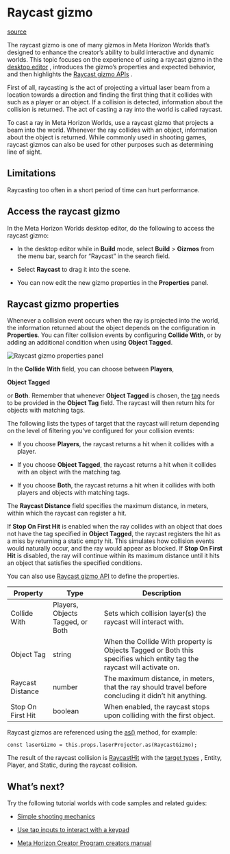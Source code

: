 # Raycast gizmo

[source](https://developers.meta.com/horizon-worlds/learn/documentation/code-blocks-and-gizmos/raycast-gizmo)

The raycast gizmo is one of many gizmos in Meta Horizon Worlds that’s designed to enhance the creator’s ability to build interactive and dynamic worlds. This topic focuses on the experience of using a raycast gizmo in the [desktop editor](/horizon-worlds/learn/documentation/get-started/install-desktop-editor) , introduces the gizmo’s properties and expected behavior, and then highlights the [Raycast gizmo APIs](/horizon-worlds/reference/2.0.0/core_raycastgizmo) .

First of all, raycasting is the act of projecting a virtual laser beam from a location towards a direction and finding the first thing that it collides with such as a player or an object. If a collision is detected, information about the collision is returned. The act of casting a ray into the world is called raycast.

To cast a ray in Meta Horizon Worlds, use a raycast gizmo that projects a beam into the world. Whenever the ray collides with an object, information about the object is returned. While commonly used in shooting games, raycast gizmos can also be used for other purposes such as determining line of sight.

## Limitations

Raycasting too often in a short period of time can hurt performance.

## Access the raycast gizmo

In the Meta Horizon Worlds desktop editor, do the following to access the raycast gizmo:

*   In the desktop editor while in **Build** mode, select **Build** \> **Gizmos** from the menu bar, search for “Raycast” in the search field.
    

*   Select **Raycast** to drag it into the scene.
    

*   You can now edit the new gizmo properties in the **Properties** panel.
    

## Raycast gizmo properties

Whenever a collision event occurs when the ray is projected into the world, the information returned about the object depends on the configuration in **Properties**. You can filter collision events by configuring **Collide With**, or by adding an additional condition when using **Object Tagged**.

![Raycast gizmo properties panel](https://scontent.flba1-1.fna.fbcdn.net/v/t39.2365-6/491864717_702686125602675_3809255897420655060_n.png?_nc_cat=105&ccb=1-7&_nc_sid=e280be&_nc_ohc=jKBNSlHPB4EQ7kNvwGQMn_-&_nc_oc=AdmljZrhlLkC3PCK4HkbHZRlm1mS30IPCIvf-Hf2Mg5Tm3CJ6coKb6V-x8KTtOIWFBY&_nc_zt=14&_nc_ht=scontent.flba1-1.fna&_nc_gid=DVGT_rmtboS__uwHg2b_kg&oh=00_AfS8J6JoiDXnOkPMkfryhgDU0a6oPLzvFIxQUyKzrZXXbA&oe=689BC017)

In the **Collide With** field, you can choose between **Players**, 

**Object Tagged**

 or **Both**. Remember that whenever **Object Tagged** is chosen, the [tag](/horizon-worlds/reference/2.0.0/core_entity#properties) needs to be provided in the **Object Tag** field. The raycast will then return hits for objects with matching tags.

The following lists the types of target that the raycast will return depending on the level of filtering you’ve configured for your collision events:

*   If you choose **Players**, the raycast returns a hit when it collides with a player.
    

*   If you choose **Object Tagged**, the raycast returns a hit when it collides with an object with the matching tag.
    

*   If you choose **Both**, the raycast returns a hit when it collides with both players and objects with matching tags.
    

The **Raycast Distance** field specifies the maximum distance, in meters, within which the raycast can register a hit.

If **Stop On First Hit** is enabled when the ray collides with an object that does not have the tag specified in **Object Tagged**, the raycast registers the hit as a miss by returning a static empty hit. This simulates how collision events would naturally occur, and the ray would appear as blocked. If **Stop On First Hit** is disabled, the ray will continue within its maximum distance until it hits an object that satisfies the specified conditions.

You can also use [Raycast gizmo API](/horizon-worlds/reference/2.0.0/core_raycastgizmo) to define the properties.

| Property | Type | Description |
| --- | --- | --- |
| Collide With | Players, Objects Tagged, or Both | Sets which collision layer(s) the raycast will interact with. |
| Object Tag | string | When the Collide With property is Objects Tagged or Both this specifies which entity tag the raycast will activate on. |
| Raycast Distance | number | The maximum distance, in meters, that the ray should travel before concluding it didn’t hit anything. |
| Stop On First Hit | boolean | When enabled, the raycast stops upon colliding with the first object. |

Raycast gizmos are referenced using the [as()](https://developers.meta.com/horizon-worlds/reference/2.0.0/core_entity#methods) method, for example:

```
const laserGizmo = this.props.laserProjector.as(RaycastGizmo);
```

The result of the raycast collision is [RaycastHit](/horizon-worlds/reference/2.0.0/core_raycasthit) with the [target types](/horizon-worlds/reference/2.0.0/core_raycasttargettype) , Entity, Player, and Static, during the raycast collision.

## What’s next?

Try the following tutorial worlds with code samples and related guides:

*   [Simple shooting mechanics](/horizon-worlds/learn/documentation/tutorial-worlds/simple-shooting-mechanics-tutorial/module-4-laser-gun#raycast-gizmo)
    

*   [Use tap inputs to interact with a keypad](/horizon-worlds/learn/documentation/tutorial-worlds/developing-for-web-and-mobile-players-tutorial/module-7c-use-tap-inputs-to-interact-with-a-keypad)
    

*   [Meta Horizon Creator Program creators manual](https://github.com/MHCPCreators/horizonCreatorManual/blob/main/HorizonTechnicalDoc.md#raycast-gizmo)
    

 

 

 

 

 

 

 

 

 

 

 

 

 

 

 

 

 

 

 

 

 

 

 

 

 

 

 

 

 

 

 

 

 

 

 

 

 

 

 

 

 

 

 

 

 

 

 

 

 